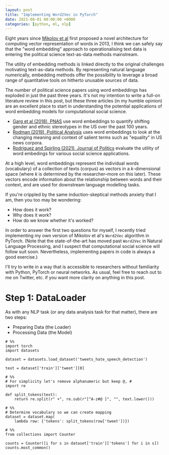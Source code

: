 ```yaml
---
layout: post
title: "Implementing Word2Vec in PyTorch"
date: 2021-08-01 00:00:00 +0000
categories: [python, ml, nlp]
---
```


Eight years since [Mikolov et al](https://arxiv.org/abs/1301.3781) first proposed a novel architecture for computing vector representation of words in 2013, I think we can safely say that the "word embedding" approach to operationalising text data is entering the political science text-as-data methods mainstream.

The utility of embedding methods is linked directly to the original challenges motivating text-as-data methods. By representing natural language numerically, embedding methods offer the possibility to leverage a broad range of quantitative tools on hitherto unusable sources of data.

The number of political science papers using word embeddings has exploded in just the past three years. It's not my intention to write a full-on literature review in this post, but these three articles (in my humble opinion) are an excellent place to start in understanding the potential applications of word embedding models for computational social science.

- [Garg et al (2018), PNAS](https://www.pnas.org/content/pnas/115/16/E3635.full.pdf) use word embeddings to quantify shifting gender and ethnic stereotypes in the US over the past 100 years.
- [Rodman (2019), Political Analysis](https://static1.squarespace.com/static/5ca7d04ea09a7e68ba44e707/t/5cda219af4e1fc94236bc0cf/1557799325771/Diachronic_Word_Vectors___Political_Analysis_Final_Version.pdf) uses word embeddings to look at the changing meaning and context of salient terms such as "equality" in US news corpora.
- [Rodriguez and Spirling (2021), Journal of Politics](https://www.journals.uchicago.edu/doi/10.1086/715162) evaluate the utility of word embedings for various social science applications.

At a high level, word embeddings represent the individual words (vocabulary) of a collection of texts (corpus) as vectors in a _k_-dimensional space (where _k_ is determined by the researcher–more on this later). These vectors encode information about the relationship between words and their context, and are used for downstream language modelling tasks.

If you're crippled by the same induction-skeptical methods anxiety that I am, then you too may be wondering:

- How does it work?
- Why does it work?
- How do we know whether it's worked?

In order to answer the first two questions for myself, I recently tried implementing my own version of Mikolov et al's `Word2Vec` algorithm in PyTorch. (Note that the state-of-the-art has moved past `Word2Vec` in Natural Language Processing, and I suspect that computational social science will follow suit soon. Nevertheless, implementing papers in code is always a good exercise.)

I'll try to write in a way that is accessible to researchers without familiarity with Python, PyTorch or neural networks. As usual, feel free to reach out to me on Twitter, etc. if you want more clarity on anything in this post.

# Step 1: DataLoader

As with any NLP task (or any data analysis task for that matter), there are two steps:

- Preparing Data (the Loader)
- Processing Data (the Model)

```{python}
# %%
import torch
import datasets

dataset = datasets.load_dataset('tweets_hate_speech_detection')

text = dataset['train']['tweet'][0]

# %%
# For simplicity let's remove alphanumeric but keep @, #
import re

def split_tokens(text):
    return re.split(r" +", re.sub(r"[^A-z#@ ]", "", text.lower()))

# %%
# Determine vocabulary so we can create mapping
dataset = dataset.map(
    lambda row: {'tokens': split_tokens(row['tweet'])})

# %%
from collections import Counter

counts = Counter([i for s in dataset['train']['tokens'] for i in s])
counts.most_common()



```
